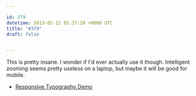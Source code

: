 ```yaml
---

id: 379
datetime: 2013-02-12 05:37:29 +0000 UTC
title: "#379"
draft: false


---
```


This is pretty insane. I wonder if I'd ever actually use it though. Intelligent zooming seems pretty useless on a laptop, but maybe it will be good for mobile. 

 
 * [Responsive Typography Demo](http://webdesign.maratz.com/lab/responsivetypography/realtime/)


